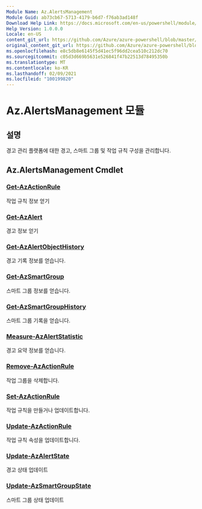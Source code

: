 ```yaml
---
Module Name: Az.AlertsManagement
Module Guid: ab73cb67-5713-4179-b6d7-f76ab3ad148f
Download Help Link: https://docs.microsoft.com/en-us/powershell/module/az.alertsmanagement
Help Version: 1.0.0.0
Locale: en-US
content_git_url: https://github.com/Azure/azure-powershell/blob/master/src/AlertsManagement/AlertsManagement/help/Az.AlertsManagement.md
original_content_git_url: https://github.com/Azure/azure-powershell/blob/master/src/AlertsManagement/AlertsManagement/help/Az.AlertsManagement.md
ms.openlocfilehash: e8c5db8e6145f5d41ec5f96dd2cea510c212dc70
ms.sourcegitcommit: c05d3d669b5631e526841f47b22513d78495350b
ms.translationtype: MT
ms.contentlocale: ko-KR
ms.lasthandoff: 02/09/2021
ms.locfileid: "100199820"
---
```

# Az.AlertsManagement 모듈
## 설명
경고 관리 플랫폼에 대한 경고, 스마트 그룹 및 작업 규칙 구성을 관리합니다.

## Az.AlertsManagement Cmdlet
### [Get-AzActionRule](Get-AzActionRule.md)
작업 규칙 정보 얻기

### [Get-AzAlert](Get-AzAlert.md)
경고 정보 얻기

### [Get-AzAlertObjectHistory](Get-AzAlertObjectHistory.md)
경고 기록 정보를 얻습니다.

### [Get-AzSmartGroup](Get-AzSmartGroup.md)
스마트 그룹 정보를 얻습니다.

### [Get-AzSmartGroupHistory](Get-AzSmartGroupHistory.md)
스마트 그룹 기록을 얻습니다.

### [Measure-AzAlertStatistic](Measure-AzAlertStatistic.md)
경고 요약 정보를 얻습니다.

### [Remove-AzActionRule](Remove-AzActionRule.md)
작업 그룹을 삭제합니다.

### [Set-AzActionRule](Set-AzActionRule.md)
작업 규칙을 만들거나 업데이트합니다.

### [Update-AzActionRule](Update-AzActionRule.md)
작업 규칙 속성을 업데이트합니다.

### [Update-AzAlertState](Update-AzAlertState.md)
경고 상태 업데이트

### [Update-AzSmartGroupState](Update-AzSmartGroupState.md)
스마트 그룹 상태 업데이트

